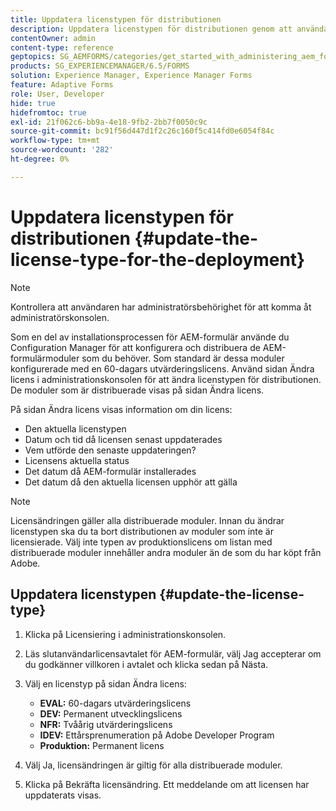 ```yaml
---
title: Uppdatera licenstypen för distributionen
description: Uppdatera licenstypen för distributionen genom att använda sidan Ändra licens i administrationskonsolen.
contentOwner: admin
content-type: reference
geptopics: SG_AEMFORMS/categories/get_started_with_administering_aem_forms_on_jee
products: SG_EXPERIENCEMANAGER/6.5/FORMS
solution: Experience Manager, Experience Manager Forms
feature: Adaptive Forms
role: User, Developer
hide: true
hidefromtoc: true
exl-id: 21f062c6-bb9a-4e18-9fb2-2bb7f0050c9c
source-git-commit: bc91f56d447d1f2c26c160f5c414fd0e6054f84c
workflow-type: tm+mt
source-wordcount: '282'
ht-degree: 0%

---
```


# Uppdatera licenstypen för distributionen {#update-the-license-type-for-the-deployment}

>[!NOTE]
> 
> Kontrollera att användaren har administratörsbehörighet för att komma åt administratörskonsolen.

Som en del av installationsprocessen för AEM-formulär använde du Configuration Manager för att konfigurera och distribuera de AEM-formulärmoduler som du behöver. Som standard är dessa moduler konfigurerade med en 60-dagars utvärderingslicens. Använd sidan Ändra licens i administrationskonsolen för att ändra licenstypen för distributionen. De moduler som är distribuerade visas på sidan Ändra licens.

På sidan Ändra licens visas information om din licens:

* Den aktuella licenstypen
* Datum och tid då licensen senast uppdaterades
* Vem utförde den senaste uppdateringen?
* Licensens aktuella status
* Det datum då AEM-formulär installerades
* Det datum då den aktuella licensen upphör att gälla

>[!NOTE]
>
>Licensändringen gäller alla distribuerade moduler. Innan du ändrar licenstypen ska du ta bort distributionen av moduler som inte är licensierade. Välj inte typen av produktionslicens om listan med distribuerade moduler innehåller andra moduler än de som du har köpt från Adobe.

## Uppdatera licenstypen {#update-the-license-type}

1. Klicka på Licensiering i administrationskonsolen.
1. Läs slutanvändarlicensavtalet för AEM-formulär, välj Jag accepterar om du godkänner villkoren i avtalet och klicka sedan på Nästa.
1. Välj en licenstyp på sidan Ändra licens:

   * **EVAL:** 60-dagars utvärderingslicens
   * **DEV:** Permanent utvecklingslicens
   * **NFR:** Tvåårig utvärderingslicens
   * **IDEV:** Ettårsprenumeration på Adobe Developer Program
   * **Produktion:** Permanent licens

1. Välj Ja, licensändringen är giltig för alla distribuerade moduler.
1. Klicka på Bekräfta licensändring. Ett meddelande om att licensen har uppdaterats visas.
